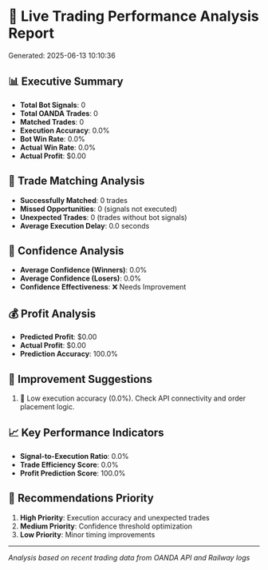 
# 🚀 Live Trading Performance Analysis Report
Generated: 2025-06-13 10:10:36

## 📊 Executive Summary
- **Total Bot Signals**: 0
- **Total OANDA Trades**: 0
- **Matched Trades**: 0
- **Execution Accuracy**: 0.0%
- **Bot Win Rate**: 0.0%
- **Actual Win Rate**: 0.0%
- **Actual Profit**: $0.00

## 🎯 Trade Matching Analysis
- **Successfully Matched**: 0 trades
- **Missed Opportunities**: 0 (signals not executed)
- **Unexpected Trades**: 0 (trades without bot signals)
- **Average Execution Delay**: 0.0 seconds

## 🧠 Confidence Analysis
- **Average Confidence (Winners)**: 0.0%
- **Average Confidence (Losers)**: 0.0%
- **Confidence Effectiveness**: ❌ Needs Improvement

## 💰 Profit Analysis
- **Predicted Profit**: $0.00
- **Actual Profit**: $0.00
- **Prediction Accuracy**: 100.0%

## 🔧 Improvement Suggestions

1. 🔧 Low execution accuracy (0.0%). Check API connectivity and order placement logic.

## 📈 Key Performance Indicators
- **Signal-to-Execution Ratio**: 0.0%
- **Trade Efficiency Score**: 0.0%
- **Profit Prediction Score**: 100.0%

## 🎯 Recommendations Priority
1. **High Priority**: Execution accuracy and unexpected trades
2. **Medium Priority**: Confidence threshold optimization
3. **Low Priority**: Minor timing improvements

---
*Analysis based on recent trading data from OANDA API and Railway logs*
        